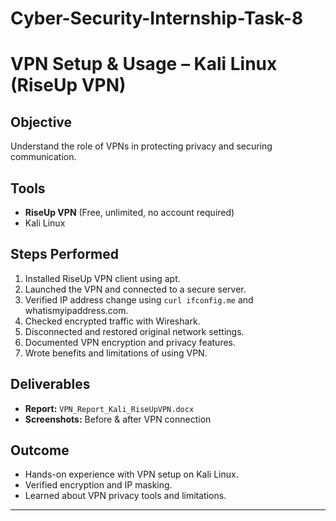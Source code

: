 # Cyber-Security-Internship-Task-8
# VPN Setup & Usage – Kali Linux (RiseUp VPN)

## Objective
Understand the role of VPNs in protecting privacy and securing communication.

## Tools
- **RiseUp VPN** (Free, unlimited, no account required)
- Kali Linux

## Steps Performed
1. Installed RiseUp VPN client using apt.
2. Launched the VPN and connected to a secure server.
3. Verified IP address change using `curl ifconfig.me` and whatismyipaddress.com.
4. Checked encrypted traffic with Wireshark.
5. Disconnected and restored original network settings.
6. Documented VPN encryption and privacy features.
7. Wrote benefits and limitations of using VPN.

## Deliverables
- **Report:** `VPN_Report_Kali_RiseUpVPN.docx`
- **Screenshots:** Before & after VPN connection

## Outcome
- Hands-on experience with VPN setup on Kali Linux.
- Verified encryption and IP masking.
- Learned about VPN privacy tools and limitations.

---
